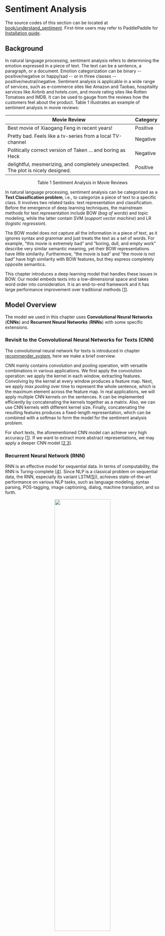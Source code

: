 # Sentiment Analysis

The source codes of this section can be located at [book/understand_sentiment](https://github.com/PaddlePaddle/book/tree/develop/06.understand_sentiment). First-time users may refer to PaddlePaddle for [Installation guide](https://github.com/PaddlePaddle/book/blob/develop/README.md#running-the-book).

## Background

In natural language processing, sentiment analysis refers to determining the emotion expressed in a piece of text. The text can be a sentence, a paragraph, or a document. Emotion categorization can be binary -- positive/negative or happy/sad -- or in three classes -- positive/neutral/negative. Sentiment analysis is applicable in a wide range of services, such as e-commerce sites like Amazon and Taobao, hospitality services like Airbnb and hotels.com, and movie rating sites like Rotten Tomatoes and IMDB. It can be used to gauge from the reviews how the customers feel about the product. Table 1 illustrates an example of sentiment analysis in movie reviews:

| Movie Review       | Category  |
| --------     | -----  |
| Best movie of Xiaogang Feng in recent years!| Positive |
| Pretty bad. Feels like a tv-series from a local TV-channel     | Negative |
| Politically correct version of Taken ... and boring as Heck| Negative|
|delightful, mesmerizing, and completely unexpected. The plot is nicely designed.|Positive|

<p align="center">Table 1 Sentiment Analysis in Movie Reviews</p>

In natural language processing, sentiment analysis can be categorized as a **Text Classification problem**, i.e., to categorize a piece of text to a specific class. It involves two related tasks: text representation and classification. Before the emergence of deep learning techniques, the mainstream methods for text representation include BOW (*bag of words*) and topic modeling, while the latter contain SVM (*support vector machine*) and LR (*logistic regression*).

The BOW model does not capture all the information in a piece of text, as it ignores syntax and grammar and just treats the text as a set of words. For example, “this movie is extremely bad“ and “boring, dull, and empty work” describe very similar semantic meaning, yet their BOW representations have little similarity. Furthermore, “the movie is bad“ and “the movie is not bad“ have high similarity with BOW features, but they express completely opposite semantics.

This chapter introduces a deep learning model that handles these issues in BOW. Our model embeds texts into a low-dimensional space and takes word order into consideration. It is an end-to-end framework and it has large performance improvement over traditional methods \[[1](#Reference)\].

## Model Overview

The model we used in this chapter uses **Convolutional Neural Networks** (**CNNs**) and **Recurrent Neural Networks** (**RNNs**) with some specific extensions.


### Revisit to the Convolutional Neural Networks for Texts (CNN)

The convolutional neural network for texts is introduced in chapter [recommender_system](https://github.com/PaddlePaddle/book/tree/develop/05.recommender_system), here we make a brief overview.

CNN mainly contains convolution and pooling operation, with versatile combinations in various applications. We first apply the convolution operation: we apply the kernel in each window, extracting features. Convolving by the kernel at every window produces a feature map. Next, we apply *max pooling* over time to represent the whole sentence, which is the maximum element across the feature map. In real applications, we will apply multiple CNN kernels on the sentences. It can be implemented efficiently by concatenating the kernels together as a matrix. Also, we can use CNN kernels with different kernel size. Finally, concatenating the resulting features produces a fixed-length representation, which can be combined with a softmax to form the model for the sentiment analysis problem.

For short texts, the aforementioned CNN model can achieve very high accuracy \[[1](#Reference)\]. If we want to extract more abstract representations, we may apply a deeper CNN model \[[2](#Reference),[3](#Reference)\].

### Recurrent Neural Network (RNN)

RNN is an effective model for sequential data. In terms of computability, the RNN is Turing-complete \[[4](#Reference)\]. Since NLP is a classical problem on sequential data, the RNN, especially its variant LSTM\[[5](#Reference)\]), achieves state-of-the-art performance on various NLP tasks, such as language modeling, syntax parsing, POS-tagging, image captioning, dialog, machine translation, and so forth.

<p align="center">
<img src="image/rnn.png" width = "60%" align="center"/><br/>
Figure 1. An illustration of an unfolded RNN in time.
</p>

As shown in Figure 1, we unfold an RNN: at the $t$-th time step, the network takes two inputs: the $t$-th input vector $\vec{x_t}$ and the latent state from the last time-step $\vec{h_{t-1}}$. From those, it computes the latent state of the current step $\vec{h_t}$. This process is repeated until all inputs are consumed. Denoting the RNN as function $f$, it can be formulated as follows:

$$\vec{h_t}=f(\vec{x_t},\vec{h_{t-1}})=\sigma(W_{xh}\vec{x_t}+W_{hh}\vec{h_{h-1}}+\vec{b_h})$$

where $W_{xh}$ is the weight matrix to feed into the latent layer; $W_{hh}$ is the latent-to-latent matrix; $b_h$ is the latent bias and $\sigma$ refers to the $sigmoid$ function.

In NLP, words are often represented as a one-hot vectors and then mapped to an embedding. The embedded feature goes through an RNN as input $x_t$ at every time step. Moreover, we can add other layers on top of RNN, such as a deep or stacked RNN. Finally, the last latent state may be used as a feature for sentence classification.

### Long-Short Term Memory (LSTM)

Training an RNN on long sequential data sometimes leads to the gradient vanishing or exploding\[[6](#)\]. To solve this problem Hochreiter S, Schmidhuber J. (1997) proposed **Long Short Term Memory** (LSTM)\[[5](#Reference)\]).

Compared to the structure of a simple RNN, an LSTM includes memory cell $c$, input gate $i$, forget gate $f$ and output gate $o$. These gates and memory cells dramatically improve the ability for the network to handle long sequences. We can formulate the **LSTM-RNN**, denoted as a function $F$, as follows：

$$ h_t=F(x_t,h_{t-1})$$

$F$ contains following formulations\[[7](#Reference)\]：
\begin{align}
i_t & = \sigma(W_{xi}x_t+W_{hi}h_{h-1}+W_{ci}c_{t-1}+b_i)\\\\
f_t & = \sigma(W_{xf}x_t+W_{hf}h_{h-1}+W_{cf}c_{t-1}+b_f)\\\\
c_t & = f_t\odot c_{t-1}+i_t\odot \tanh(W_{xc}x_t+W_{hc}h_{h-1}+b_c)\\\\
o_t & = \sigma(W_{xo}x_t+W_{ho}h_{h-1}+W_{co}c_{t}+b_o)\\\\
h_t & = o_t\odot \tanh(c_t)\\\\
\end{align}

In the equation，$i_t, f_t, c_t, o_t$ stand for input gate, forget gate, memory cell and output gate, respectively. $W$ and $b$ are model parameters, $\tanh$ is a hyperbolic tangent, and $\odot$ denotes an element-wise product operation. The input gate controls the magnitude of the new input into the memory cell $c$; the forget gate controls the memory propagated from the last time step; the output gate controls the magnitutde of the output. The three gates are computed similarly with different parameters, and they influence memory cell $c$ separately, as shown in Figure 2:

<p align="center">
<img src="image/lstm_en.png" width = "65%" align="center"/><br/>
Figure 2. LSTM at time step $t$ [7].
</p>

LSTM enhances the ability of considering long-term reliance, with the help of memory cell and gate. Similar structures are also proposed in Gated Recurrent Unit (GRU)\[[8](Reference)\] with simpler design. **The structures are still similar to RNN, though with some modifications (As shown in Figure 2), i.e., latent status depends on input as well as the latent status of last time-step, and the process goes on recurrently until all input are consumed:**

$$ h_t=Recrurent(x_t,h_{t-1})$$
where $Recrurent$ is a simple RNN, GRU or LSTM.

### Stacked Bidirectional LSTM

For vanilla LSTM, $h_t$ contains input information from previous time-step $1..t-1$ context. We can also apply an RNN with reverse-direction to take successive context $t+1…n$ into consideration. Combining constructing deep RNN (deeper RNN can contain more abstract and higher level semantic), we can design structures with deep stacked bidirectional LSTM to model sequential data\[[9](#Reference)\].

As shown in Figure 3 (3-layer RNN), odd/even layers are forward/reverse LSTM. Higher layers of LSTM take lower-layers LSTM as input, and the top-layer LSTM produces a fixed length vector by max-pooling (this representation considers contexts from previous and successive words for higher-level abstractions). Finally, we concatenate the output to a softmax layer for classification.

<p align="center">
<img src="image/stacked_lstm_en.png" width=450><br/>
Figure 3. Stacked Bidirectional LSTM for NLP modeling.
</p>

## Dataset

We use [IMDB](http://ai.stanford.edu/%7Eamaas/data/sentiment/) dataset for sentiment analysis in this tutorial, which consists of 50,000 movie reviews split evenly into 25k train and 25k test sets. In the labeled train/test sets, a negative review has a score <= 4 out of 10, and a positive review has a score >= 7 out of 10.

`paddle.datasets` package encapsulates multiple public datasets, including `cifar`, `imdb`, `mnist`, `moivelens`, and `wmt14`, etc. There's no need for us to manually download and preprocess IMDB.

After issuing a command `python train.py`, training will start immediately. The details will be unpacked by the following sessions to see how it works.


## Model Structure

### Initialize PaddlePaddle

We must import and initialize PaddlePaddle (enable/disable GPU, set the number of trainers, etc).

```python
import sys
import paddle.v2 as paddle

# PaddlePaddle init
paddle.init(use_gpu=False, trainer_count=1)
```

As alluded to in section [Model Overview](#model-overview), here we provide the implementations of both Text CNN and Stacked-bidirectional LSTM models.

### Text Convolution Neural Network (Text CNN)

We create a neural network `convolution_net` as the following snippet code.

Note: `paddle.networks.sequence_conv_pool` includes both convolution and pooling layer operations.

```python
def convolution_net(input_dim, class_dim=2, emb_dim=128, hid_dim=128):
    data = paddle.layer.data("word",
                             paddle.data_type.integer_value_sequence(input_dim))
    emb = paddle.layer.embedding(input=data, size=emb_dim)
    conv_3 = paddle.networks.sequence_conv_pool(
        input=emb, context_len=3, hidden_size=hid_dim)
    conv_4 = paddle.networks.sequence_conv_pool(
        input=emb, context_len=4, hidden_size=hid_dim)
    output = paddle.layer.fc(input=[conv_3, conv_4],
                             size=class_dim,
                             act=paddle.activation.Softmax())
    lbl = paddle.layer.data("label", paddle.data_type.integer_value(2))
    cost = paddle.layer.classification_cost(input=output, label=lbl)
    return cost, output
```

1. Define input data and its dimension

    Parameter `input_dim` denotes the dictionary size, and `class_dim` is the number of categories. In `convolution_net`, the input to the network is defined in `paddle.layer.data`.

1. Define Classifier

    The above Text CNN network extracts high-level features and maps them to a vector of the same size as the categories. `paddle.activation.Softmax` function or classifier is then used for calculating the probability of the sentence belonging to each category.

1. Define Loss Function

    In the context of supervised learning, labels of the training set are defined in `paddle.layer.data`, too. During training, cross-entropy is used as loss function in `paddle.layer.classification_cost` and as the output of the network; During testing, the outputs are the probabilities calculated in the classifier.

#### Stacked bidirectional LSTM

We create a neural network `stacked_lstm_net` as below.

```python
def stacked_lstm_net(input_dim,
                     class_dim=2,
                     emb_dim=128,
                     hid_dim=512,
                     stacked_num=3):
    """
    A Wrapper for sentiment classification task.
    This network uses bi-directional recurrent network,
    consisting three LSTM layers. This configure is referred to
    the paper as following url, but use fewer layrs.
        http://www.aclweb.org/anthology/P15-1109
    input_dim: here is word dictionary dimension.
    class_dim: number of categories.
    emb_dim: dimension of word embedding.
    hid_dim: dimension of hidden layer.
    stacked_num: number of stacked lstm-hidden layer.
    """
    assert stacked_num % 2 == 1

    fc_para_attr = paddle.attr.Param(learning_rate=1e-3)
    lstm_para_attr = paddle.attr.Param(initial_std=0., learning_rate=1.)
    para_attr = [fc_para_attr, lstm_para_attr]
    bias_attr = paddle.attr.Param(initial_std=0., l2_rate=0.)
    relu = paddle.activation.Relu()
    linear = paddle.activation.Linear()

    data = paddle.layer.data("word",
                             paddle.data_type.integer_value_sequence(input_dim))
    emb = paddle.layer.embedding(input=data, size=emb_dim)

    fc1 = paddle.layer.fc(input=emb,
                          size=hid_dim,
                          act=linear,
                          bias_attr=bias_attr)
    lstm1 = paddle.layer.lstmemory(
        input=fc1, act=relu, bias_attr=bias_attr)

    inputs = [fc1, lstm1]
    for i in range(2, stacked_num + 1):
        fc = paddle.layer.fc(input=inputs,
                             size=hid_dim,
                             act=linear,
                             param_attr=para_attr,
                             bias_attr=bias_attr)
        lstm = paddle.layer.lstmemory(
            input=fc,
            reverse=(i % 2) == 0,
            act=relu,
            bias_attr=bias_attr)
        inputs = [fc, lstm]

    fc_last = paddle.layer.pooling(
        input=inputs[0], pooling_type=paddle.pooling.Max())
    lstm_last = paddle.layer.pooling(
        input=inputs[1], pooling_type=paddle.pooling.Max())
    output = paddle.layer.fc(input=[fc_last, lstm_last],
                             size=class_dim,
                             act=paddle.activation.Softmax(),
                             bias_attr=bias_attr,
                             param_attr=para_attr)

    lbl = paddle.layer.data("label", paddle.data_type.integer_value(2))
    cost = paddle.layer.classification_cost(input=output, label=lbl)
    return cost, output
```

1. Define input data and its dimension

    Parameter `input_dim` denotes the dictionary size, and `class_dim` is the number of categories. In `stacked_lstm_net`, the input to the network is defined in `paddle.layer.data`.

1. Define Classifier

    The above stacked bidirectional LSTM network extracts high-level features and maps them to a vector of the same size as the categories. `paddle.activation.Softmax` function or classifier is then used for calculating the probability of the sentence belonging to each category.

1. Define Loss Function

    In the context of supervised learning, labels of the training set are defined in `paddle.layer.data`, too. During training, cross-entropy is used as loss function in `paddle.layer.classification_cost` and as the output of the network; During testing, the outputs are the probabilities calculated in the classifier.


To reiterate, we can either invoke `convolution_net` or `stacked_lstm_net`.

```python
word_dict = paddle.dataset.imdb.word_dict()
dict_dim = len(word_dict)
class_dim = 2

# option 1
[cost, output] = convolution_net(dict_dim, class_dim=class_dim)
# option 2
# [cost, output] = stacked_lstm_net(dict_dim, class_dim=class_dim, stacked_num=3)
```

## Model Training

### Define Parameters

First, we create the model parameters according to the previous model configuration `cost`.

```python
# create parameters
parameters = paddle.parameters.create(cost)
```

### Create Trainer

Before jumping into creating a training module, algorithm setting is also necessary.
Here we specified `Adam` optimization algorithm via `paddle.optimizer`.

```python
# create optimizer
adam_optimizer = paddle.optimizer.Adam(
    learning_rate=2e-3,
    regularization=paddle.optimizer.L2Regularization(rate=8e-4),
    model_average=paddle.optimizer.ModelAverage(average_window=0.5))

# create trainer
trainer = paddle.trainer.SGD(cost=cost,
                                parameters=parameters,
                                update_equation=adam_optimizer)
```

### Training

`paddle.dataset.imdb.train()` will yield records during each pass, after shuffling, a batch input is generated for training.

```python
train_reader = paddle.batch(
    paddle.reader.shuffle(
        lambda: paddle.dataset.imdb.train(word_dict), buf_size=1000),
    batch_size=100)

test_reader = paddle.batch(
    lambda: paddle.dataset.imdb.test(word_dict), batch_size=100)
```

`feeding` is devoted to specifying the correspondence between each yield record and `paddle.layer.data`. For instance, the first column of data generated by `paddle.dataset.imdb.train()` corresponds to `word` feature.

```python
feeding = {'word': 0, 'label': 1}
```

Callback function `event_handler` will be invoked to track training progress when a pre-defined event happens.

```python
def event_handler(event):
    if isinstance(event, paddle.event.EndIteration):
        if event.batch_id % 100 == 0:
            print "\nPass %d, Batch %d, Cost %f, %s" % (
                event.pass_id, event.batch_id, event.cost, event.metrics)
        else:
            sys.stdout.write('.')
            sys.stdout.flush()
    if isinstance(event, paddle.event.EndPass):
        with open('./params_pass_%d.tar' % event.pass_id, 'w') as f:
                parameters.to_tar(f)

        result = trainer.test(reader=test_reader, feeding=feeding)
        print "\nTest with Pass %d, %s" % (event.pass_id, result.metrics)
```

Finally, we can invoke `trainer.train` to start training:

```python
trainer.train(
    reader=train_reader,
    event_handler=event_handler,
    feeding=feeding,
    num_passes=10)
```


## Conclusion

In this chapter, we use sentiment analysis as an example to introduce applying deep learning models on end-to-end short text classification, as well as how to use PaddlePaddle to implement the model. Meanwhile, we briefly introduce two models for text processing: CNN and RNN. In following chapters, we will see how these models can be applied in other tasks.

## Reference

1. Kim Y. [Convolutional neural networks for sentence classification](http://arxiv.org/pdf/1408.5882)[J]. arXiv preprint arXiv:1408.5882, 2014.
2. Kalchbrenner N, Grefenstette E, Blunsom P. [A convolutional neural network for modelling sentences](http://arxiv.org/pdf/1404.2188.pdf?utm_medium=App.net&utm_source=PourOver)[J]. arXiv preprint arXiv:1404.2188, 2014.
3. Yann N. Dauphin, et al. [Language Modeling with Gated Convolutional Networks](https://arxiv.org/pdf/1612.08083v1.pdf)[J] arXiv preprint arXiv:1612.08083, 2016.
4. Siegelmann H T, Sontag E D. [On the computational power of neural nets](http://research.cs.queensu.ca/home/akl/cisc879/papers/SELECTED_PAPERS_FROM_VARIOUS_SOURCES/05070215382317071.pdf)[C]//Proceedings of the fifth annual workshop on Computational learning theory. ACM, 1992: 440-449.
5. Hochreiter S, Schmidhuber J. [Long short-term memory](http://web.eecs.utk.edu/~itamar/courses/ECE-692/Bobby_paper1.pdf)[J]. Neural computation, 1997, 9(8): 1735-1780.
6. Bengio Y, Simard P, Frasconi P. [Learning long-term dependencies with gradient descent is difficult](http://www-dsi.ing.unifi.it/~paolo/ps/tnn-94-gradient.pdf)[J]. IEEE transactions on neural networks, 1994, 5(2): 157-166.
7. Graves A. [Generating sequences with recurrent neural networks](http://arxiv.org/pdf/1308.0850)[J]. arXiv preprint arXiv:1308.0850, 2013.
8. Cho K, Van Merriënboer B, Gulcehre C, et al. [Learning phrase representations using RNN encoder-decoder for statistical machine translation](http://arxiv.org/pdf/1406.1078)[J]. arXiv preprint arXiv:1406.1078, 2014.
9. Zhou J, Xu W. [End-to-end learning of semantic role labeling using recurrent neural networks](http://www.aclweb.org/anthology/P/P15/P15-1109.pdf)[C]//Proceedings of the Annual Meeting of the Association for Computational Linguistics. 2015.

<br/>
This tutorial is contributed by <a xmlns:cc="http://creativecommons.org/ns#" href="http://book.paddlepaddle.org" property="cc:attributionName" rel="cc:attributionURL">PaddlePaddle</a>, and licensed under a <a rel="license" href="http://creativecommons.org/licenses/by-sa/4.0/">Creative Commons Attribution-ShareAlike 4.0 International License</a>.
